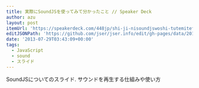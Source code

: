 ```yaml
---
title: 実際にSoundJSを使ってみて分かったこと // Speaker Deck
author: azu
layout: post
itemUrl: 'https://speakerdeck.com/448jp/shi-ji-nisoundjswoshi-tutemitefen-katutakoto'
editJSONPath: 'https://github.com/jser/jser.info/edit/gh-pages/data/2013/07/index.json'
date: '2013-07-29T03:43:09+00:00'
tags:
  - JavaScript
  - sound
  - スライド
---
```

SoundJSについてのスライド.
サウンドを再生する仕組みや使い方
